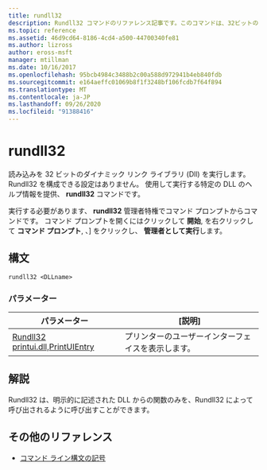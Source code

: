 ```yaml
---
title: rundll32
description: Rundll32 コマンドのリファレンス記事です。このコマンドは、32ビットのダイナミックリンクライブラリ (Dll) を読み込んで実行します。
ms.topic: reference
ms.assetid: 46d9cd64-8186-4cd4-a500-44700340fe81
ms.author: lizross
author: eross-msft
manager: mtillman
ms.date: 10/16/2017
ms.openlocfilehash: 95bcb4984c3488b2c00a588d972941b4eb840fdb
ms.sourcegitcommit: e164aeffc01069b8f1f3248bf106fcdb7f64f894
ms.translationtype: MT
ms.contentlocale: ja-JP
ms.lasthandoff: 09/26/2020
ms.locfileid: "91388416"
---
```

# <a name="rundll32"></a>rundll32

読み込みを 32 ビットのダイナミック リンク ライブラリ (Dll) を実行します。 Rundll32 を構成できる設定はありません。 使用して実行する特定の DLL のヘルプ情報を提供、 **rundll32** コマンドです。

実行する必要があります、 **rundll32** 管理者特権でコマンド プロンプトからコマンドです。 コマンド プロンプトを開くにはクリックして **開始**, を右クリックして **コマンド プロンプト**, 、] をクリックし、 **管理者として実行**します。

## <a name="syntax"></a>構文

```
rundll32 <DLLname>
```

### <a name="parameters"></a>パラメーター

| パラメーター | [説明] |
|--|--|
| [Rundll32 printui.dll,PrintUIEntry](rundll32-printui.md) | プリンターのユーザーインターフェイスを表示します。 |

## <a name="remarks"></a>解説

Rundll32 は、明示的に記述された DLL からの関数のみを、Rundll32 によって呼び出されるように呼び出すことができます。

## <a name="additional-references"></a>その他のリファレンス

- [コマンド ライン構文の記号](command-line-syntax-key.md)
